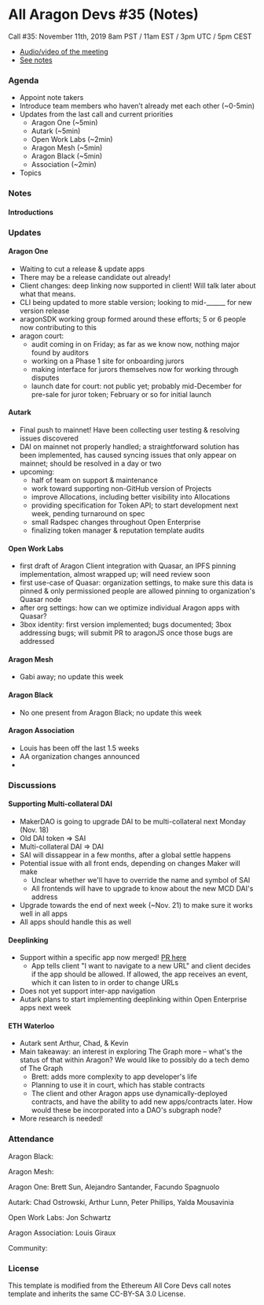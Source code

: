 

# All Aragon Devs #35 (Notes)
Call #35: November 11th, 2019 8am PST / 11am EST / 3pm UTC / 5pm CEST

- [Audio/video of the meeting]()
- [See notes](#notes)

### Agenda
* Appoint note takers
* Introduce team members who haven’t already met each other (~0-5min)
* Updates from the last call and current priorities
    * Aragon One (~5min)
    * Autark (~5min)
    * Open Work Labs (~2min)
    * Aragon Mesh (~5min)
    * Aragon Black (~5min)
    * Association (~2min)
* Topics


### Notes

#### Introductions


### Updates

#### Aragon One

* Waiting to cut a release & update apps
* There may be a release candidate out already!
* Client changes: deep linking now supported in client! Will talk later about what that means.
* CLI being updated to more stable version; looking to mid-______ for new version release
* aragonSDK working group formed around these efforts; 5 or 6 people now contributing to this
* aragon court: 
    * audit coming in on Friday; as far as we know now, nothing major found by auditors
    * working on a Phase 1 site for onboarding jurors
    * making interface for jurors themselves now for working through disputes
    * launch date for court: not public yet; probably mid-December for pre-sale for juror token; February or so for initial launch

#### Autark

* Final push to mainnet! Have been collecting user testing & resolving issues discovered
* DAI on mainnet not properly handled; a straightforward solution has been implemented, has caused syncing issues that only appear on mainnet; should be resolved in a day or two
* upcoming:
    * half of team on support & maintenance
    * work toward supporting non-GitHub version of Projects
    * improve Allocations, including better visibility into Allocations
    * providing specification for Token API; to start development next week, pending turnaround on spec
    * small Radspec changes throughout Open Enterprise
    * finalizing token manager & reputation template audits


#### Open Work Labs

* first draft of Aragon Client integration with Quasar, an IPFS pinning implementation, almost wrapped up; will need review soon
* first use-case of Quasar: organization settings, to make sure this data is pinned & only permissioned people are allowed pinning to organization's Quasar node
* after org settings: how can we optimize individual Aragon apps with Quasar?
* 3box identity: first version implemented; bugs documented; 3box addressing bugs; will submit PR to aragonJS once those bugs are addressed

#### Aragon Mesh

* Gabi away; no update this week

#### Aragon Black

* No one present from Aragon Black; no update this week

#### Aragon Association

* Louis has been off the last 1.5 weeks
* AA organization changes announced
* 


### Discussions 

#### Supporting Multi-collateral DAI

* MakerDAO is going to upgrade DAI to be multi-collateral next Monday (Nov. 18)
* Old DAI token => SAI
* Multi-collateral DAI => DAI
* SAI will dissappear in a few months, after a global settle happens
* Potential issue with all front ends, depending on changes Maker will make
    * Unclear whether we'll have to override the name and symbol of SAI
    * All frontends will have to upgrade to know about the new MCD DAI's address
* Upgrade towards the end of next week (~Nov. 21) to make sure it works well in all apps
* All apps should handle this as well

#### Deeplinking

* Support within a specific app now merged! [PR here](https://github.com/aragon/aragon-apps/pull/1029)
    * App tells client "I want to navigate to a new URL" and client decides if the app should be allowed. If allowed, the app receives an event, which it can listen to in order to change URLs
* Does not yet support inter-app navigation
* Autark plans to start implementing deeplinking within Open Enterprise apps next week

#### ETH Waterloo

* Autark sent Arthur, Chad, & Kevin
* Main takeaway: an interest in exploring The Graph more – what's the status of that within Aragon? We would like to possibly do a tech demo of The Graph
    * Brett: adds more complexity to app developer's life
    * Planning to use it in court, which has stable contracts
    * The client and other Aragon apps use dynamically-deployed contracts, and have the ability to add new apps/contracts later. How would these be incorporated into a DAO's subgraph node?
* More research is needed!

### Attendance

Aragon Black: 

Aragon Mesh: 

Aragon One: Brett Sun, Alejandro Santander, Facundo Spagnuolo

Autark: Chad Ostrowski, Arthur Lunn, Peter Phillips, Yalda Mousavinia

Open Work Labs: Jon Schwartz

Aragon Association: Louis Giraux

Community:

### License
This template is modified from the Ethereum All Core Devs call notes template and inherits the same CC-BY-SA 3.0 License.
